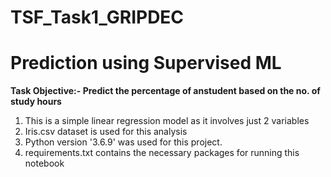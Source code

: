 # TSF_Task1_GRIPDEC
# Prediction using Supervised ML
**Task Objective:- Predict the percentage of anstudent based on the no. of study hours**

1. This is a simple linear  regression model as it involves just 2 variables
2. Iris.csv dataset is used for this analysis
3. Python version '3.6.9' was used for this project.
4. requirements.txt contains the necessary packages for running this notebook
